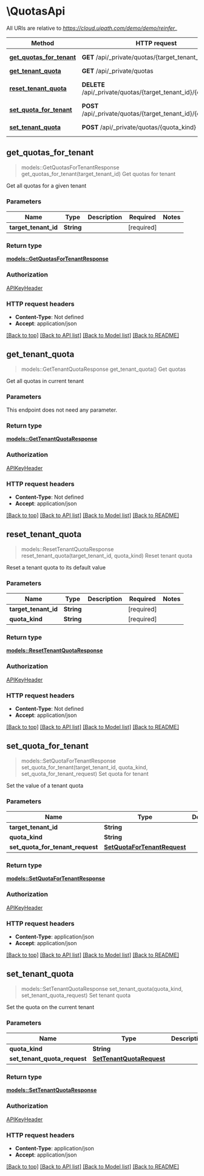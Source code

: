 # \QuotasApi

All URIs are relative to *https://cloud.uipath.com/demo/demo/reinfer_*

Method | HTTP request | Description
------------- | ------------- | -------------
[**get_quotas_for_tenant**](QuotasApi.md#get_quotas_for_tenant) | **GET** /api/_private/quotas/{target_tenant_id} | Get quotas for tenant
[**get_tenant_quota**](QuotasApi.md#get_tenant_quota) | **GET** /api/_private/quotas | Get quotas
[**reset_tenant_quota**](QuotasApi.md#reset_tenant_quota) | **DELETE** /api/_private/quotas/{target_tenant_id}/{quota_kind} | Reset tenant quota
[**set_quota_for_tenant**](QuotasApi.md#set_quota_for_tenant) | **POST** /api/_private/quotas/{target_tenant_id}/{quota_kind} | Set quota for tenant
[**set_tenant_quota**](QuotasApi.md#set_tenant_quota) | **POST** /api/_private/quotas/{quota_kind} | Set tenant quota



## get_quotas_for_tenant

> models::GetQuotasForTenantResponse get_quotas_for_tenant(target_tenant_id)
Get quotas for tenant

Get all quotas for a given tenant

### Parameters


Name | Type | Description  | Required | Notes
------------- | ------------- | ------------- | ------------- | -------------
**target_tenant_id** | **String** |  | [required] |

### Return type

[**models::GetQuotasForTenantResponse**](GetQuotasForTenantResponse.md)

### Authorization

[APIKeyHeader](../README.md#APIKeyHeader)

### HTTP request headers

- **Content-Type**: Not defined
- **Accept**: application/json

[[Back to top]](#) [[Back to API list]](../README.md#documentation-for-api-endpoints) [[Back to Model list]](../README.md#documentation-for-models) [[Back to README]](../README.md)


## get_tenant_quota

> models::GetTenantQuotaResponse get_tenant_quota()
Get quotas

Get all quotas in current tenant

### Parameters

This endpoint does not need any parameter.

### Return type

[**models::GetTenantQuotaResponse**](GetTenantQuotaResponse.md)

### Authorization

[APIKeyHeader](../README.md#APIKeyHeader)

### HTTP request headers

- **Content-Type**: Not defined
- **Accept**: application/json

[[Back to top]](#) [[Back to API list]](../README.md#documentation-for-api-endpoints) [[Back to Model list]](../README.md#documentation-for-models) [[Back to README]](../README.md)


## reset_tenant_quota

> models::ResetTenantQuotaResponse reset_tenant_quota(target_tenant_id, quota_kind)
Reset tenant quota

Reset a tenant quota to its default value

### Parameters


Name | Type | Description  | Required | Notes
------------- | ------------- | ------------- | ------------- | -------------
**target_tenant_id** | **String** |  | [required] |
**quota_kind** | **String** |  | [required] |

### Return type

[**models::ResetTenantQuotaResponse**](ResetTenantQuotaResponse.md)

### Authorization

[APIKeyHeader](../README.md#APIKeyHeader)

### HTTP request headers

- **Content-Type**: Not defined
- **Accept**: application/json

[[Back to top]](#) [[Back to API list]](../README.md#documentation-for-api-endpoints) [[Back to Model list]](../README.md#documentation-for-models) [[Back to README]](../README.md)


## set_quota_for_tenant

> models::SetQuotaForTenantResponse set_quota_for_tenant(target_tenant_id, quota_kind, set_quota_for_tenant_request)
Set quota for tenant

Set the value of a tenant quota

### Parameters


Name | Type | Description  | Required | Notes
------------- | ------------- | ------------- | ------------- | -------------
**target_tenant_id** | **String** |  | [required] |
**quota_kind** | **String** |  | [required] |
**set_quota_for_tenant_request** | [**SetQuotaForTenantRequest**](SetQuotaForTenantRequest.md) |  | [required] |

### Return type

[**models::SetQuotaForTenantResponse**](SetQuotaForTenantResponse.md)

### Authorization

[APIKeyHeader](../README.md#APIKeyHeader)

### HTTP request headers

- **Content-Type**: application/json
- **Accept**: application/json

[[Back to top]](#) [[Back to API list]](../README.md#documentation-for-api-endpoints) [[Back to Model list]](../README.md#documentation-for-models) [[Back to README]](../README.md)


## set_tenant_quota

> models::SetTenantQuotaResponse set_tenant_quota(quota_kind, set_tenant_quota_request)
Set tenant quota

Set the quota on the current tenant

### Parameters


Name | Type | Description  | Required | Notes
------------- | ------------- | ------------- | ------------- | -------------
**quota_kind** | **String** |  | [required] |
**set_tenant_quota_request** | [**SetTenantQuotaRequest**](SetTenantQuotaRequest.md) |  | [required] |

### Return type

[**models::SetTenantQuotaResponse**](SetTenantQuotaResponse.md)

### Authorization

[APIKeyHeader](../README.md#APIKeyHeader)

### HTTP request headers

- **Content-Type**: application/json
- **Accept**: application/json

[[Back to top]](#) [[Back to API list]](../README.md#documentation-for-api-endpoints) [[Back to Model list]](../README.md#documentation-for-models) [[Back to README]](../README.md)

